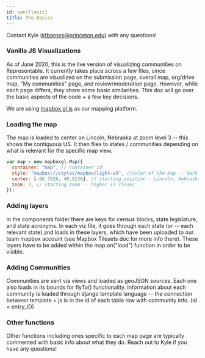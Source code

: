 ```yaml
---
id: vanillaviz1
title: The Basics
---
```


Contact Kyle (ktbarnes@princeton.edu) with any questions!

### Vanilla JS Visualizations

As of June 2020, this is the live version of visualizing communities on Representable. It currently takes place across a few files, since communities are visualized on the submission page, overall map, org/drive map, "My communities" page, and review/moderation page. However, while each page differs, they share some basic similarities. This doc will go over the basic aspects of the code + a few key decisions.

We are using [mapbox gl js](https://docs.mapbox.com/mapbox-gl-js/api/) as our mapping platform.

### Loading the map

The map is loaded to center on Lincoln, Nebraska at zoom level 3 -- this shows the contiguous US. It then flies to states / communities depending on what is relevant for the specific map view.

```javascript
var map = new mapboxgl.Map({
  container: "map", // container id
  style: "mapbox://styles/mapbox/light-v9", //color of the map -- dark-v10 or light-v9 or streets-v11
  center: [-96.7026, 40.8136], // starting position - Lincoln, Nebraska (middle of country lol)
  zoom: 3, // starting zoom -- higher is closer
});
```

### Adding layers

In the components folder there are keys for census blocks, state legislature, and state acronyms. In each viz file, it goes through each state (or -- each relevant state) and loads in these layers, which have been uploaded to our team mapbox account (see Mapbox Tilesets doc for more info there). These layers have to be added within the map.on("load") function in order to be visible.

### Adding Communities

Communities are sent via views and loaded as geoJSON sources. Each one also loads in its bounds for flyTo() functionality. Information about each community is loaded through django template language -- the connection between template + js is in the id of each table row with community info. (id = entry_ID)

### Other functions

Other functions including ones specific to each map page are typically commented with basic info about what they do. Reach out to Kyle if you have any questions!
